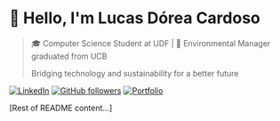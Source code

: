 # 👋 Hello, I'm Lucas Dórea Cardoso

> 🎓 Computer Science Student at UDF | 🌱 Environmental Manager graduated from UCB
> 
> Bridging technology and sustainability for a better future

[![LinkedIn](https://img.shields.io/badge/LinkedIn-0077B5?style=for-the-badge&logo=linkedin&logoColor=white)](https://www.linkedin.com/feed/?trk=guest_homepage-basic_nav-header-signin)
[![GitHub followers](https://img.shields.io/github/followers/lucascardoso?style=for-the-badge)](https://github.com/lucascardoso)
[![Portfolio](https://img.shields.io/badge/Portfolio-00C7B7?style=for-the-badge&logo=github&logoColor=white)](https://lucasdoreac.github.io)

[Rest of README content...]